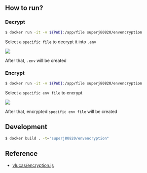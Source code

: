 ## How to run?

### Decrypt

```bash
$ docker run -it -v ${PWD}:/app/file superj80820/envencryption
```

Select a `specific file` to decrypt it into `.env`

![](https://i.imgur.com/E0R93iX.png)

After that, `.env` will be created

### Encrypt

```bash
$ docker run -it -v ${PWD}:/app/file superj80820/envencryption
```

Select a `specific env file` to encrypt

![](https://i.imgur.com/rtNqwlc.png)

After that, encrypted `specific env file` will be created

## Development

```bash
$ docker build . -t="superj80820/envencryption"
```

## Reference

- [vlucas/encryption.js](https://gist.github.com/vlucas/2bd40f62d20c1d49237a109d491974eb)
